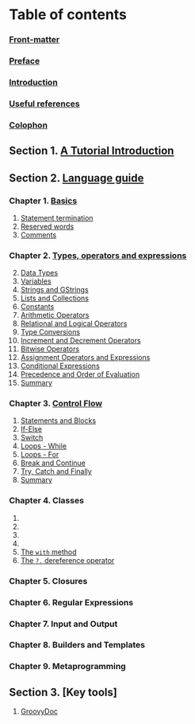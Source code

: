 # Table of contents

### [Front-matter](FrontMatter.html.md)

### [Preface](Preface.html.md)

### [Introduction](Introduction.html.md)

### [Useful references](References.html.md)

### [Colophon](Colophon.html.md)

## Section 1. [A Tutorial Introduction](Section1.html.md) 

## Section 2. [Language guide](Section2.html.md)
### Chapter 1. [Basics](Section1/Chapter1.html.md)
1. [Statement termination](Section1/Chapter1/StatementTermination.html.md)
1. [Reserved words](Section1/Chapter1/ReservedWords.html.md)
1. [Comments](Section1/Chapter1/Comments.html.md)

### Chapter 2. [Types, operators and expressions](Section2/Chapter2.html.md)
2. [Data Types](Section2/Chapter2/DataTypes.html.md)
1. [Variables](Section2/Chapter2/Variables.html.md)
2. [Strings and GStrings](Section2/Chapter2/Strings.html.md)
4. [Lists and Collections](Section2/Chapter2/ListsCollections.html.md)
5. [Constants](Section2/Chapter2/Constants.html.md)
5. [Arithmetic Operators](Section2/Chapter2/ArithmeticOperators.html.md)
6. [Relational and Logical Operators](Section2/Chapter2/RelationalLogicalOperators.html.md)
7. [Type Conversions](Section2/Chapter2/TypeConversions.html.md)
8. [Increment and Decrement Operators](Section2/Chapter2/IncrementDecrementOperators.html.md)
9. [Bitwise Operators](Section2/Chapter2/BitwiseOperators.html.md)
10. [Assignment Operators and Expressions](Section2/Chapter2/AssignmentOperatorsExpressions.html.md)
11. [Conditional Expressions](Section2/Chapter2/ConditionalExpressions.html.md)
12. [Precedence and Order of Evaluation](Section2/Chapter2/Precedence.html.md)
13. [Summary](Section2/Chapter2/Summary.html.md)

### Chapter 3. [Control Flow](Section2/Chapter3.html.md)
1. [Statements and Blocks](Section2/Chapter3/StatementsBlocks.html.md)
1. [If-Else](Section2/Chapter3/IfElse.html.md)
1. [Switch](Section2/Chapter3/Switch.html.md)
2. [Loops - While](Section2/Chapter3/LoopsWhile.html.md)
3. [Loops - For](Section2/Chapter3/LoopsFor.html.md)
4. [Break and Continue](Section2/Chapter3/BreakContinue.html.md)
5. [Try, Catch and Finally](Section2/Chapter3/TryCatchFinally.html.md)
6. [Summary](Section2/Chapter3/Summary.html.md)

### Chapter 4. Classes
 1.
 1.
 1.
 1.
 1. [The `with` method]()
 1. [The `?.` dereference operator]()

### Chapter 5. Closures

### Chapter 6. Regular Expressions

### Chapter 7. Input and Output

### Chapter 8. Builders and Templates

### Chapter 9. Metaprogramming

## Section 3. [Key tools]
1. [GroovyDoc](Section3/GroovyDoc.html.md)





